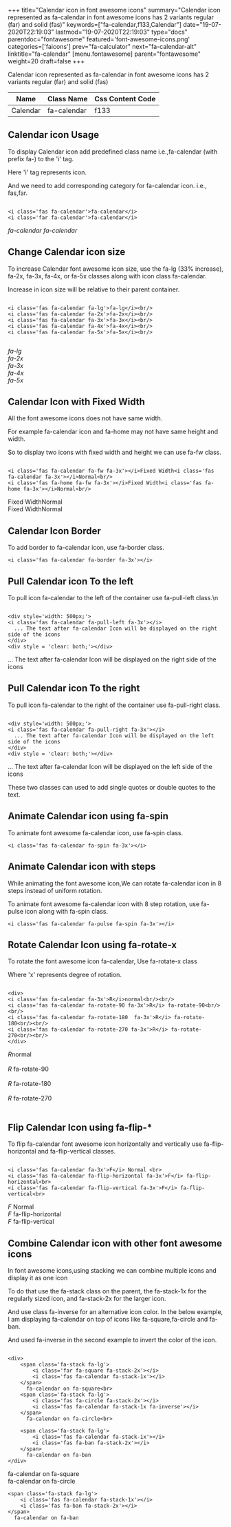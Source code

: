 +++
title="Calendar icon in font awesome icons"
summary="Calendar icon represented as fa-calendar in font awesome icons has 2 variants regular (far) and solid (fas)"
keywords=["fa-calendar,f133,Calendar"]
date="19-07-2020T22:19:03"
lastmod="19-07-2020T22:19:03"
type="docs"
parentdoc="fontawesome"
featured='font-awesome-icons.png'
categories=['faicons']
prev="fa-calculator"
next="fa-calendar-alt"
linktitle="fa-calendar"
[menu.fontawesome]
parent="fontawesome"
weight=20
draft=false
+++


Calendar icon represented as fa-calendar in font awesome icons has 2 variants regular (far) and solid (fas)

<div class='table-responsive'><table class='table'><thead><tr><th>Name</th><th>Class Name</th><th>Css Content Code</th></tr></thead><tbody><tr><td>Calendar</td><td>fa-calendar</td><td>f133</td></tr></tbody></table></div>



## Calendar icon Usage

To display Calendar icon add predefined class name i.e.,fa-calendar (with prefix fa-) to the 'i' tag.

Here 'i' tag represents icon.

And we need to add corresponding category for fa-calendar icon. i.e., fas,far.


```

<i class='fas fa-calendar'>fa-calendar</i>
<i class='far fa-calendar'>fa-calendar</i>
```

<i class='fas fa-calendar'>fa-calendar</i>
<i class='far fa-calendar'>fa-calendar</i>




## Change Calendar icon size
To increase Calendar font awesome icon size, use the fa-lg (33% increase), fa-2x, fa-3x, fa-4x, or fa-5x classes along with icon class fa-calendar.

Increase in icon size will be relative to their parent container. 

```

<i class='fas fa-calendar fa-lg'>fa-lg</i><br/>
<i class='fas fa-calendar fa-2x'>fa-2x</i><br/>
<i class='fas fa-calendar fa-3x'>fa-3x</i><br/>
<i class='fas fa-calendar fa-4x'>fa-4x</i><br/>
<i class='fas fa-calendar fa-5x'>fa-5x</i><br/>
            
```

<i class='fas fa-calendar fa-lg'>fa-lg</i><br/>
<i class='fas fa-calendar fa-2x'>fa-2x</i><br/>
<i class='fas fa-calendar fa-3x'>fa-3x</i><br/>
<i class='fas fa-calendar fa-4x'>fa-4x</i><br/>
<i class='fas fa-calendar fa-5x'>fa-5x</i><br/>
            



## Calendar Icon with Fixed Width 

All the font awesome icons does not have same width.

For example fa-calendar icon and fa-home may not have same height and width.

So to display two icons with fixed width and height we can use fa-fw class.


```

<i class='fas fa-calendar fa-fw fa-3x'></i>Fixed Width<i class='fas fa-calendar fa-3x'></i>Normal<br/>
<i class='fas fa-home fa-fw fa-3x'></i>Fixed Width<i class='fas fa-home fa-3x'></i>Normal<br/>
```

<i class='fas fa-calendar fa-fw fa-3x'></i>Fixed Width<i class='fas fa-calendar fa-3x'></i>Normal<br/>
<i class='fas fa-home fa-fw fa-3x'></i>Fixed Width<i class='fas fa-home fa-3x'></i>Normal<br/>



## Calendar Icon Border 

To add border to fa-calendar icon, use fa-border class.


```
<i class='fas fa-calendar fa-border fa-3x'></i>

```
<i class='fas fa-calendar fa-border fa-3x'></i>





## Pull Calendar icon To the left

To pull icon fa-calendar to the left of the container use fa-pull-left class.\n

```

<div style='width: 500px;'>
<i class='fas fa-calendar fa-pull-left fa-3x'></i>
  ... The text after fa-calendar Icon will be displayed on the right side of the icons
</div>
<div style = 'clear: both;'></div>
```

<div style='width: 500px;'>
<i class='fas fa-calendar fa-pull-left fa-3x'></i>
  ... The text after fa-calendar Icon will be displayed on the right side of the icons
</div>
<div style = 'clear: both;'></div>




## Pull Calendar icon To the right
To pull icon fa-calendar to the right of the container use fa-pull-right class.

```

<div style='width: 500px;'>
<i class='fas fa-calendar fa-pull-right fa-3x'></i>
  ... The text after fa-calendar Icon will be displayed on the left side of the icons
</div>
<div style = 'clear: both;'></div>
```

<div style='width: 500px;'>
<i class='fas fa-calendar fa-pull-right fa-3x'></i>
  ... The text after fa-calendar Icon will be displayed on the left side of the icons
</div>
<div style = 'clear: both;'></div>

These two classes can used to add single quotes or double quotes to the text.


## Animate Calendar icon using fa-spin
To animate font awesome fa-calendar icon, use fa-spin class.

```
<i class='fas fa-calendar fa-spin fa-3x'></i>
```
<i class='fas fa-calendar fa-spin fa-3x'></i>




## Animate Calendar icon with steps
While animating the font awesome icon,We can rotate fa-calendar icon in 8 steps instead of uniform rotation.

To animate font awesome fa-calendar icon with 8 step rotation, use fa-pulse icon along with fa-spin class.


```
<i class='fas fa-calendar fa-pulse fa-spin fa-3x'></i>

```
<i class='fas fa-calendar fa-pulse fa-spin fa-3x'></i>





## Rotate Calendar Icon using fa-rotate-x
To rotate the font awesome icon fa-calendar, Use fa-rotate-x class

Where 'x' represents degree of rotation.


```

<div>
<i class='fas fa-calendar fa-3x'>R</i>normal<br/><br/>
<i class='fas fa-calendar fa-rotate-90 fa-3x'>R</i> fa-rotate-90<br/><br/> 
<i class='fas fa-calendar fa-rotate-180  fa-3x'>R</i> fa-rotate-180<br/><br/> 
<i class='fas fa-calendar fa-rotate-270 fa-3x'>R</i> fa-rotate-270<br/><br/>
</div>
```

<div>
<i class='fas fa-calendar fa-3x'>R</i>normal<br/><br/>
<i class='fas fa-calendar fa-rotate-90 fa-3x'>R</i> fa-rotate-90<br/><br/> 
<i class='fas fa-calendar fa-rotate-180  fa-3x'>R</i> fa-rotate-180<br/><br/> 
<i class='fas fa-calendar fa-rotate-270 fa-3x'>R</i> fa-rotate-270<br/><br/>
</div>




## Flip Calendar Icon using fa-flip-*
To flip fa-calendar font awesome icon horizontally and vertically use fa-flip-horizontal and fa-flip-vertical classes. 

```

<i class='fas fa-calendar fa-3x'>F</i> Normal <br>
<i class='fas fa-calendar fa-flip-horizontal fa-3x'>F</i> fa-flip-horizontal<br>
<i class='fas fa-calendar fa-flip-vertical fa-3x'>F</i> fa-flip-vertical<br>
```

<i class='fas fa-calendar fa-3x'>F</i> Normal <br>
<i class='fas fa-calendar fa-flip-horizontal fa-3x'>F</i> fa-flip-horizontal<br>
<i class='fas fa-calendar fa-flip-vertical fa-3x'>F</i> fa-flip-vertical<br>




## Combine Calendar icon with other font awesome icons
In font awesome icons,using stacking we can combine multiple icons and display it as one icon 

To do that use the fa-stack class on the parent, the fa-stack-1x for the regularly sized icon, and fa-stack-2x for the larger icon.

And use class fa-inverse for an alternative icon color. 
In the below example, I am displaying fa-calendar on top of icons like fa-square,fa-circle and fa-ban.

And used fa-inverse in the second example to invert the color of the icon.

```

<div>
    <span class='fa-stack fa-lg'>
        <i class='far fa-square fa-stack-2x'></i>
        <i class='fas fa-calendar fa-stack-1x'></i>
    </span>
      fa-calendar on fa-square<br>
    <span class='fa-stack fa-lg'>
        <i class='fas fa-circle fa-stack-2x'></i>
        <i class='fas fa-calendar fa-stack-1x fa-inverse'></i>
    </span>
      fa-calendar on fa-circle<br>

    <span class='fa-stack fa-lg'>
        <i class='fas fa-calendar fa-stack-1x'></i>
        <i class='fas fa-ban fa-stack-2x'></i>
    </span>
      fa-calendar on fa-ban
</div>
```

<div>
    <span class='fa-stack fa-lg'>
        <i class='far fa-square fa-stack-2x'></i>
        <i class='fas fa-calendar fa-stack-1x'></i>
    </span>
      fa-calendar on fa-square<br>
    <span class='fa-stack fa-lg'>
        <i class='fas fa-circle fa-stack-2x'></i>
        <i class='fas fa-calendar fa-stack-1x fa-inverse'></i>
    </span>
      fa-calendar on fa-circle<br>

    <span class='fa-stack fa-lg'>
        <i class='fas fa-calendar fa-stack-1x'></i>
        <i class='fas fa-ban fa-stack-2x'></i>
    </span>
      fa-calendar on fa-ban
</div>






